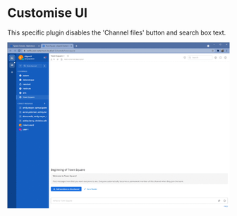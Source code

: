 # Customise UI 

This specific plugin disables the 'Channel files' button and search box text.

![screenshot](./demo_screenshot.gif)
